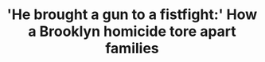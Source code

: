 ---
order: 7
title: "'He brought a gun to a fistfight:' How a Brooklyn homicide tore apart families"
authors:
    - Angie Wang
categories:
    - story
link: http://theink.nyc/brought-gun-fistfight/
redirect: true
photo:
    filename: gun_violence.jpg
---
